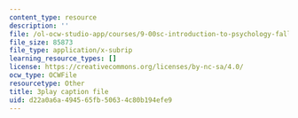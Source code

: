 ```yaml
---
content_type: resource
description: ''
file: /ol-ocw-studio-app/courses/9-00sc-introduction-to-psychology-fall-2011/d22a0a6a494565fb50634c80b194efe9_2fbrl6WoIyo.srt
file_size: 85873
file_type: application/x-subrip
learning_resource_types: []
license: https://creativecommons.org/licenses/by-nc-sa/4.0/
ocw_type: OCWFile
resourcetype: Other
title: 3play caption file
uid: d22a0a6a-4945-65fb-5063-4c80b194efe9
---
```

